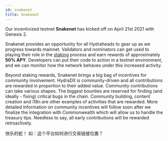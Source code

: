 ```yaml
---
id: snakenet
title: Snakenet
---
```


Our incentivized testnet **Snakenet** has kicked off on April 21st 2021 with Genesis 2.

Snakenet provides an opportunity for all Hydraheads to gear up as we progress towards mainnet. Validators and nominators can get used to playing their role in the [staking](/staking) process and earn rewards of approximately **50% APY**. Developers can put their code to action in a testnet environment, and we can monitor how the network behaves under this increased activity.

Beyond staking rewards, Snakenet brings a big bag of incentives for community involvement. HydraDX is community-driven and all contributions are rewarded in proportion to their added value. Community contributions can take various shapes. The biggest bounties are reserved for finding (and ideally - fixing) critical bugs in the chain. Community building, content creation and i18n are other examples of activities that are rewarded. More detailed information on community incentives will follow soon after we finalize the integration with Commonwealth which will allow us to handle the treasury tips. Needless to say, all early contributions will be rewarded retroactively.

快乐的蛇！
如：这个平台如何进行交易链接位置？
